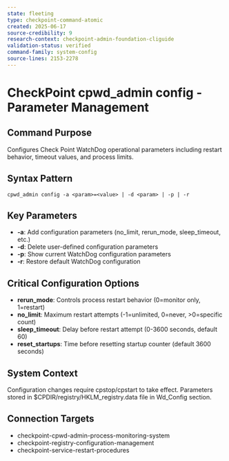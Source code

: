 ```yaml
---
state: fleeting
type: checkpoint-command-atomic
created: 2025-06-17
source-credibility: 9
research-context: checkpoint-admin-foundation-cliguide
validation-status: verified
command-family: system-config
source-lines: 2153-2278
---
```


# CheckPoint cpwd_admin config - Parameter Management

## Command Purpose
Configures Check Point WatchDog operational parameters including restart behavior, timeout values, and process limits.

## Syntax Pattern
```
cpwd_admin config -a <param>=<value> | -d <param> | -p | -r
```

## Key Parameters
- **-a**: Add configuration parameters (no_limit, rerun_mode, sleep_timeout, etc.)
- **-d**: Delete user-defined configuration parameters
- **-p**: Show current WatchDog configuration parameters
- **-r**: Restore default WatchDog configuration

## Critical Configuration Options
- **rerun_mode**: Controls process restart behavior (0=monitor only, 1=restart)
- **no_limit**: Maximum restart attempts (-1=unlimited, 0=never, >0=specific count)
- **sleep_timeout**: Delay before restart attempt (0-3600 seconds, default 60)
- **reset_startups**: Time before resetting startup counter (default 3600 seconds)

## System Context
Configuration changes require cpstop/cpstart to take effect. Parameters stored in $CPDIR/registry/HKLM_registry.data file in Wd_Config section.

## Connection Targets
- checkpoint-cpwd-admin-process-monitoring-system
- checkpoint-registry-configuration-management
- checkpoint-service-restart-procedures